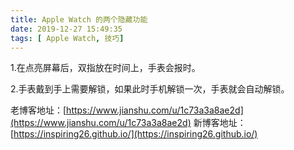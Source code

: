 ```yaml
---
title: Apple Watch 的两个隐藏功能
date: 2019-12-27 15:49:35
tags: [ Apple Watch, 技巧]
---
```


1.在点亮屏幕后，双指放在时间上，手表会报时。

2.手表戴到手上需要解锁，如果此时手机解锁一次，手表就会自动解锁。







老博客地址：[https://www.jianshu.com/u/1c73a3a8ae2d](https://www.jianshu.com/u/1c73a3a8ae2d)
新博客地址：[https://inspiring26.github.io/](https://inspiring26.github.io/)